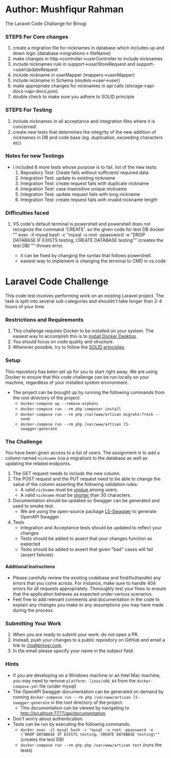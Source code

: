 # Author: Mushfiqur Rahman

The Laravel Code Challange for Binogi

### STEPS For Core changes

1. create a migration file for nicknames in database which includes up and down logic (database->migrations-> fileName)
2. make changes in http->controller->userController to include nicknames
3. include nicknames rule in support->userStoreRequest and support->userUpdateRequest
4. include nickname in userMapper (mappers->userMapper)
5. include nickname in Schema (models->user->user)
6. make appropriate changes for nicknames in api calls (storage->api-docs->api-docs.json)
7. double check to make sure you adhere to SOLID principle

### STEPS For Testing

1. include nicknames in all acceptance and integration files where it is concerned.
2. create new tests that determines the integrity of the new addition of nicknames in DB and code base (eg. duplication, exceeding characters etc)

### Notes for new Testings

-   I included 6 more tests whose purpose is to fail.
    list of the new tests:
    1. Repository Test: Create fails without sufficient/ required data
    2. Integration Test: update to existing nickname
    3. Integration Test: create request fails with duplicate nickname
    4. Integration Test: case insensitive unique nickname
    5. Integration Test: update request fails with long nickname
    6. Integration Test: create request fails with invalid nickname length

### Difficulties faced

1. VS code's default terminal is powershell and powershell does not recognize the command 'CREATE'. so the given
   code for test DB docker "" exec -it mysql bash -c "mysql -u root -ppassword -e \"DROP DATABASE IF EXISTS testing; CREATE DATABASE testing\"" (creates the test DB) ""
   throws error.

    - it can be fixed by changing the syntax that follows powershell.
    - easiest way to implement is changing the terminal to CMD in vs code

# Laravel Code Challenge

This code test involves performing work on an existing Laravel project.
The task is split into several sub-categories and shouldn't take longer than 2-4 hours of your time.

### Restrictions and Requirements

1. This challenge requires Docker to be installed on your system. The easiest way to accomplish this is to [install Docker Desktop](https://www.docker.com/).
2. You should focus on code quality and structure.
3. Wherever possible, try to follow the [SOLID principles](https://en.wikipedia.org/wiki/SOLID).

### Setup

This repository has been set up for you to start right away. We are using Docker to ensure that
this code challenge can be run locally on your machine, regardless of your installed system environment.

-   The project can be brought up by running the following commands from the root directory of the project:
    -   `docker-compose up --remove-orphans`
    -   `docker-compose run --rm php composer install`
    -   `docker-compose run --rm php /var/www/artisan migrate:fresh --seed`
    -   `docker-compose run --rm php /var/www/artisan l5-swagger:generate`

### The Challenge

You have been given access to a list of users.
The assignment is to add a column named `nickname` (via a migration) to the database as well as updating the related endpoints.

1. The GET request needs to include the new column.
2. The POST request and the PUT request need to be able to change the value of the column asserting the following validation rules:
    - A valid `nickname` must be <ins> unique </ins> among users.
    - A valid `nickname` must be <ins> shorter </ins> than 30 characters.
3. Documentation should be updated so Swagger can be generated and used to smoke test.
    - We are using the open-source package [L5-Swagger](https://github.com/DarkaOnLine/L5-Swagger) to generate OpenAPI Swagger.
4. Tests
    - Integration and Acceptance tests should be updated to reflect your changes
    - Tests should be added to assert that your changes function as expected
    - Tests should be added to assert that given "bad" cases will fail (assert failures)

#### Additional Instructions

-   Please carefully review the existing codebase and find/fix(handle) any errors that you come across. For instance, make sure to handle 404 errors for all requests appropriately. Thoroughly test your fixes to ensure that the application behaves as expected under various scenarios.
-   Feel free to add relevant comments and documentation in the code to explain any changes you make or any assumptions you may have made during the process.

### Submitting Your Work

1. When you are ready to submit your work: do not open a PR.
2. Instead, push your changes to a public repository on GitHub and email a link to [cto@binogi.com](cto@binogi.com).
3. In the email please specify your name in the subject field.

### Hints

-   If you are developing on a Windows machine or an Intel Mac machine, you may need to remove `platform: linux/x86_64` from the `docker-compose.yml` file (under mysql)
-   The OpenAPI Swagger documentation can be generated on demand by running `docker-compose run --rm php /var/www/artisan l5-swagger:generate` in the root directory of the project.
    -   This documentation can be viewed by navigating to [http://localhost:7777/api/documentation](http://localhost:7777/api/documentation).
-   Don't worry about authentication.
-   Tests can be run by executing the following commands:
    -   `docker exec -it mysql bash -c "mysql -u root -ppassword -e \"DROP DATABASE IF EXISTS testing; CREATE DATABASE testing\""` (creates the test DB)
    -   `docker-compose run --rm php php /var/www/artisan test` (runs the tests)
